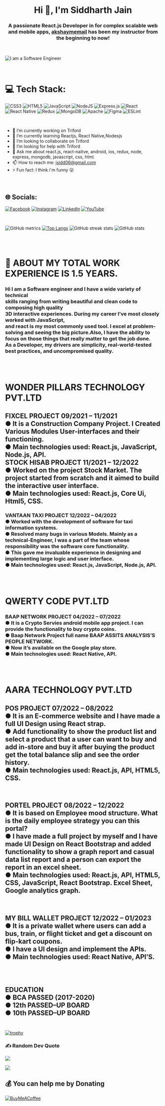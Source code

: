 <h1 align="center">Hi 👋, I'm Siddharth Jain</h1>

<h3 align="center">A passionate React.js Developer in for complex scalable web and mobile apps, <a class="user-mention notranslate" data-hovercard-type="user" data-hovercard-url="/users/akshaymemail/hovercard" data-octo-click="hovercard-link-click" data-octo-dimensions="link_type:self" href="https://github.com/akshaymemail">akshaymemail</a>  has been my instructor from the beginning to now!</h3>

<br>

![I am a Software Engineer](https://mir-s3-cdn-cf.behance.net/project_modules/fs/54b6c068097599.5b50bca476b9b.gif)

<br>

# 💻 Tech Stack:

![CSS3](https://img.shields.io/badge/css3-%231572B6.svg?style=for-the-badge&logo=css3&logoColor=white) ![HTML5](https://img.shields.io/badge/html5-%23E34F26.svg?style=for-the-badge&logo=html5&logoColor=white) ![JavaScript](https://img.shields.io/badge/javascript-%23323330.svg?style=for-the-badge&logo=javascript&logoColor=%23F7DF1E) ![NodeJS](https://img.shields.io/badge/node.js-6DA55F?style=for-the-badge&logo=node.js&logoColor=white) ![Express.js](https://img.shields.io/badge/express.js-%23404d59.svg?style=for-the-badge&logo=express&logoColor=%2361DAFB) ![React](https://img.shields.io/badge/react-%2320232a.svg?style=for-the-badge&logo=react&logoColor=%2361DAFB) ![React Native](https://img.shields.io/badge/react_native-%2320232a.svg?style=for-the-badge&logo=react&logoColor=%2361DAFB) ![Redux](https://img.shields.io/badge/redux-%23593d88.svg?style=for-the-badge&logo=redux&logoColor=white) ![MongoDB](https://img.shields.io/badge/MongoDB-%234ea94b.svg?style=for-the-badge&logo=mongodb&logoColor=white) ![Apache](https://img.shields.io/badge/apache-%23D42029.svg?style=for-the-badge&logo=apache&logoColor=white) ![Figma](https://img.shields.io/badge/figma-%23F24E1E.svg?style=for-the-badge&logo=figma&logoColor=white) ![ESLint](https://img.shields.io/badge/ESLint-4B3263?style=for-the-badge&logo=eslint&logoColor=white)

<br>

- 🔭 I’m currently working on Triford
- 🌱 I’m currently learning Reactjs, React Native,Nodesjs
- 👯 I’m looking to collaborate on Triford
- 🤔 I’m looking for help with Triford
- 💬 Ask me about react.js, react-naitve, android, ios, redux, node, express, mongodb, javascript, css, html.
- 📫 How to reach me: jsidd06@gmail.com
- ⚡ Fun fact: I think i'm funny 😛

<br>

## 🌐 Socials:

[![Facebook](https://img.shields.io/badge/Facebook-%231877F2.svg?logo=Facebook&logoColor=white)](https://facebook.com/sidd.jain.90) [![Instagram](https://img.shields.io/badge/Instagram-%23E4405F.svg?logo=Instagram&logoColor=white)](https://instagram.com/sidd.jain.90) [![LinkedIn](https://img.shields.io/badge/LinkedIn-%230077B5.svg?logo=linkedin&logoColor=white)](https://linkedin.com/in/siddharth-jain-b76b891b6) [![YouTube](https://img.shields.io/badge/YouTube-%23FF0000.svg?logo=YouTube&logoColor=white)](https://youtube.com/@codemadness)

<br>

![GitHub metrics](https://metrics.lecoq.io/jsidd06) [![Top Langs](https://github-readme-stats.vercel.app/api/top-langs/?username=jsidd06)](https://github.com/anuraghazra/github-readme-stats) ![GitHub streak stats](https://streak-stats.demolab.com/?user=jsidd06) ![GitHub stats](https://github-readme-stats.vercel.app/api?username=jsidd06&show_icons=true&count_private=true)

<br><br>

# 💫 ABOUT MY TOTAL WORK EXPERIENCE IS 1.5 YEARS.

### Hi I am a Software engineer and I have a wide variety of technical <br>skills ranging from writing beautiful and clean code to composing high quality<br>3D interactive experiences. During my career I’ve most closely worked with JavaScript,<br>and react is my most commonly used tool. I excel at problem-solving and seeing the big picture.Also, I have the ability to focus on those things that really matter to get the job done.<br>As a Developer, my drivers are simplicity, real-world-tested best practices, and uncompromised quality.

<br><br>

# WONDER PILLARS TECHNOLOGY PVT.LTD

## FIXCEL PROJECT 09/2021 – 11/2021<br>● It is a Construction Company Project. I Created Various Modules User-interfaces and their functioning.<br>● Main technologies used: React.js, JavaScript, Node.js, API.<br> STOCK HISAB PROJECT 11/2021 – 12/2022<br>● Worked on the project Stock Market. The project started from scratch and it aimed to build the interactive user interface.<br>● Main technologies used: React.js, Core Ui, Html5, CSS.

### VANTAAN TAXI PROJECT 12/2022 – 04/2022<br>● Worked with the development of software for taxi information systems.<br>● Resolved many bugs in various Models. Mainly as a technical-Engineer, I was a part of the team whose responsibility was the software core functionality.<br>● This gave me invaluable experience in designing and implementing large logic and user interface.<br>● Main technologies used: React.js, JavaScript, Node.js, API.

<br><br>

# QWERTY CODE PVT.LTD

### BAAP NETWORK PROJECT 04/2022 – 07/2022<br>● It is a Crypto Servies android mobile app project. I can provide the functionality to buy crypto coins.<br>● Baap Network Project full name BAAP ASSITS ANALYSIS’S PEOPLE NETWORK.<br>● Now it’s available on the Google play store.<br>● Main technologies used: React Native, API.

<br><br>

# AARA TECHNOLOGY PVT.LTD

## POS PROJECT 07/2022 – 08/2022<br>● It is an E-commerce website and I have made a full UI Design using React strap.<br>● Add functionality to show the product list and select a product that a user can want to buy and add in-store and buy it after buying the product get the total balance slip and see the order history.<br>● Main technologies used: React.js, API, HTML5, CSS.

<br>

## PORTEL PROJECT 08/2022 – 12/2022<br>● It is based on Employee mood structure. What is the daily employee strategy you can this portal?<br>● I have made a full project by myself and I have made UI Design on React Bootstrap and added functionality to show a graph report and casual data list report and a person can export the report in an excel sheet.<br>● Main technologies used: React.js, API, HTML5, CSS, JavaScript, React Bootstrap. Excel Sheet, Google analytics graph.

<br>

## MY BILL WALLET PROJECT 12/2022 – 01/2023<br>● It is a private wallet where users can add a bus, train, or flight ticket and get a discount on flip-kart coupons.<br>● I have a UI design and implement the APIs. <br>● Main technologies used: React Native, API’S.

<br><br>

## EDUCATION<br>● BCA PASSED (2017-2020)<br>● 12th PASSED–UP BOARD<br>● 10th PASSED–UP BOARD<br><br>

[![trophy](https://github-profile-trophy.vercel.app/?username=jsidd06)](https://github.com/ryo-ma/github-profile-trophy)

### ✍️ Random Dev Quote

![](https://quotes-github-readme.vercel.app/api?type=horizontal&theme=radical)

[![](https://visitcount.itsvg.in/api?id=jsidd06&icon=4&color=0)](https://visitcount.itsvg.in)

## 💰 You can help me by Donating

[![BuyMeACoffee](https://img.shields.io/badge/Buy%20Me%20a%20Coffee-ffdd00?style=for-the-badge&logo=buy-me-a-coffee&logoColor=black)](https://buymeacoffee.com/jsidd06j)
